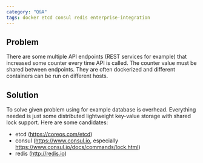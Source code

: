 ```yaml
---
category: "Q&A"
tags: docker etcd consul redis enterprise-integration
---
```


## Problem
There are some multiple API endpoints (REST services for example) that increased some counter every time API is called.
The counter value must be shared between endpoints. They are often dockerized and different containers can be run on 
different hosts.

## Solution

To solve given problem using for example database is overhead. Everything needed is just some distributed lightweight 
key-value storage with shared lock support. Here are some candidates:

* etcd (https://coreos.com/etcd)
* consul (https://www.consul.io, especially https://www.consul.io/docs/commands/lock.html)
* redis (http://redis.io)